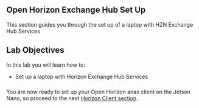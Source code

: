 ## Open Horizon Exchange Hub Set Up

This section guides you through the set up of a laptop with HZN Exchange Hub Services

## Lab Objectives

In this lab you will learn how to:

- Set up a laptop with Horizon Exchange Hub Services

###

You are now ready to set up your Open Horizon anax client on the Jetson Nano, so proceed to the next [Horizon Client section](HZNCLIENT.md).
